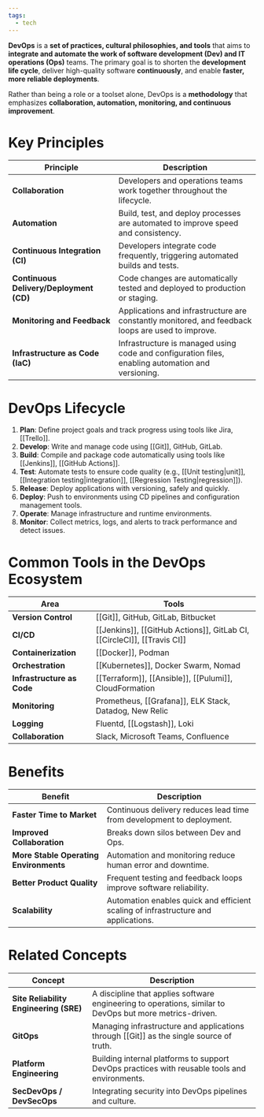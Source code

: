 ```yaml
---
tags:
  - tech
---
```

**DevOps** is a **set of practices, cultural philosophies, and tools** that aims to **integrate and automate the work of software development (Dev) and IT operations (Ops)** teams.
The primary goal is to shorten the **development life cycle**, deliver high-quality software **continuously**, and enable **faster, more reliable deployments**.

Rather than being a role or a toolset alone, DevOps is a **methodology** that emphasizes **collaboration, automation, monitoring, and continuous improvement**.

# Key Principles
| Principle                               | Description                                                                                       |
| --------------------------------------- | ------------------------------------------------------------------------------------------------- |
| **Collaboration**                       | Developers and operations teams work together throughout the lifecycle.                           |
| **Automation**                          | Build, test, and deploy processes are automated to improve speed and consistency.                 |
| **Continuous Integration (CI)**         | Developers integrate code frequently, triggering automated builds and tests.                      |
| **Continuous Delivery/Deployment (CD)** | Code changes are automatically tested and deployed to production or staging.                      |
| **Monitoring and Feedback**             | Applications and infrastructure are constantly monitored, and feedback loops are used to improve. |
| **Infrastructure as Code (IaC)**        | Infrastructure is managed using code and configuration files, enabling automation and versioning. |
# DevOps Lifecycle
1. **Plan**: Define project goals and track progress using tools like Jira, [[Trello]].
2. **Develop**: Write and manage code using [[Git]], GitHub, GitLab.
3. **Build**: Compile and package code automatically using tools like [[Jenkins]], [[GitHub Actions]].
4. **Test**: Automate tests to ensure code quality (e.g., [[Unit testing|unit]], [[Integration testing|integration]], [[Regression Testing|regression]]).
5. **Release**: Deploy applications with versioning, safely and quickly.
6. **Deploy**: Push to environments using CD pipelines and configuration management tools.
7. **Operate**: Manage infrastructure and runtime environments.
8. **Monitor**: Collect metrics, logs, and alerts to track performance and detect issues.
# Common Tools in the DevOps Ecosystem
| Area                       | Tools                                                                   |
| -------------------------- | ----------------------------------------------------------------------- |
| **Version Control**        | [[Git]], GitHub, GitLab, Bitbucket                                      |
| **CI/CD**                  | [[Jenkins]], [[GitHub Actions]], GitLab CI, [[CircleCI]], [[Travis CI]] |
| **Containerization**       | [[Docker]], Podman                                                      |
| **Orchestration**          | [[Kubernetes]], Docker Swarm, Nomad                                     |
| **Infrastructure as Code** | [[Terraform]], [[Ansible]], [[Pulumi]], CloudFormation                  |
| **Monitoring**             | Prometheus, [[Grafana]], ELK Stack, Datadog, New Relic                  |
| **Logging**                | Fluentd, [[Logstash]], Loki                                             |
| **Collaboration**          | Slack, Microsoft Teams, Confluence                                      |
# Benefits
| Benefit                                | Description                                                                        |
| -------------------------------------- | ---------------------------------------------------------------------------------- |
| **Faster Time to Market**              | Continuous delivery reduces lead time from development to deployment.              |
| **Improved Collaboration**             | Breaks down silos between Dev and Ops.                                             |
| **More Stable Operating Environments** | Automation and monitoring reduce human error and downtime.                         |
| **Better Product Quality**             | Frequent testing and feedback loops improve software reliability.                  |
| **Scalability**                        | Automation enables quick and efficient scaling of infrastructure and applications. |
# Related Concepts
| Concept                                | Description                                                                                              |
| -------------------------------------- | -------------------------------------------------------------------------------------------------------- |
| **Site Reliability Engineering (SRE)** | A discipline that applies software engineering to operations, similar to DevOps but more metrics-driven. |
| **GitOps**                             | Managing infrastructure and applications through [[Git]] as the single source of truth.                  |
| **Platform Engineering**               | Building internal platforms to support DevOps practices with reusable tools and environments.            |
| **SecDevOps / DevSecOps**              | Integrating security into DevOps pipelines and culture.                                                  |
